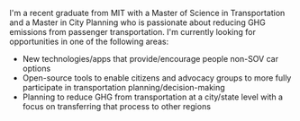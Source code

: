 I'm a recent graduate from MIT with a Master of Science in Transportation and a Master in City Planning who is passionate about 
reducing GHG emissions from passenger transportation. I'm currently looking for opportunities in one of the following areas:  
* New technologies/apps that provide/encourage people non-SOV car options
* Open-source tools to enable citizens and advocacy groups to more fully participate in transportation planning/decision-making 
* Planning to reduce GHG from transportation at a city/state level with a focus on transferring that process to other regions
